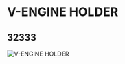 # V-ENGINE HOLDER
## 32333
![V-ENGINE HOLDER](https://lc-www-live-s.legocdn.com/media/bricks/5/2/4141304.jpg)